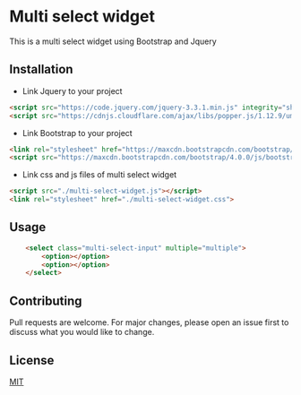# Multi select widget

This is a multi select widget using Bootstrap and Jquery

## Installation

* Link Jquery to your project
```html
<script src="https://code.jquery.com/jquery-3.3.1.min.js" integrity="sha256-FgpCb/KJQlLNfOu91ta32o/NMZxltwRo8QtmkMRdAu8=" crossorigin="anonymous"></script>
<script src="https://cdnjs.cloudflare.com/ajax/libs/popper.js/1.12.9/umd/popper.min.js" integrity="sha384-ApNbgh9B+Y1QKtv3Rn7W3mgPxhU9K/ScQsAP7hUibX39j7fakFPskvXusvfa0b4Q" crossorigin="anonymous"></script>
```

* Link Bootstrap to your project
```html
<link rel="stylesheet" href="https://maxcdn.bootstrapcdn.com/bootstrap/4.0.0/css/bootstrap.min.css" integrity="sha384-Gn5384xqQ1aoWXA+058RXPxPg6fy4IWvTNh0E263XmFcJlSAwiGgFAW/dAiS6JXm" crossorigin="anonymous">
<script src="https://maxcdn.bootstrapcdn.com/bootstrap/4.0.0/js/bootstrap.min.js" integrity="sha384-JZR6Spejh4U02d8jOt6vLEHfe/JQGiRRSQQxSfFWpi1MquVdAyjUar5+76PVCmYl" crossorigin="anonymous"></script>
```

* Link css and js files of multi select widget
```html 
<script src="./multi-select-widget.js"></script>
<link rel="stylesheet" href="./multi-select-widget.css">
```

## Usage

```html
    <select class="multi-select-input" multiple="multiple">
        <option></option>
        <option></option>
    </select>
```

## Contributing
Pull requests are welcome. For major changes, please open an issue first to discuss what you would like to change.

## License
[MIT](https://choosealicense.com/licenses/mit/)